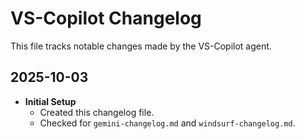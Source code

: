 # VS-Copilot Changelog

This file tracks notable changes made by the VS-Copilot agent.

## 2025-10-03

- **Initial Setup**
  - Created this changelog file.
  - Checked for `gemini-changelog.md` and `windsurf-changelog.md`.
